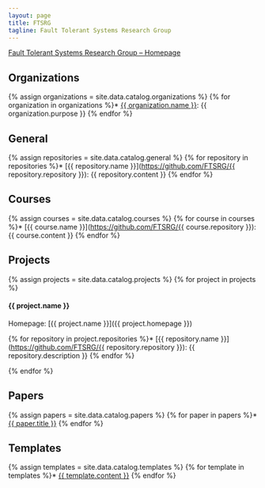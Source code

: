 ```yaml
---
layout: page
title: FTSRG
tagline: Fault Tolerant Systems Research Group
---
```


[Fault Tolerant Systems Research Group – Homepage](https://inf.mit.bme.hu/en/)

## Organizations

{% assign organizations = site.data.catalog.organizations %}
{% for organization in organizations %}* [{{ organization.name }}](https://github.com/{{organization.name}}): {{ organization.purpose }}
{% endfor %}

## General

{% assign repositories = site.data.catalog.general %}
{% for repository in repositories %}* [{{ repository.name }}](https://github.com/FTSRG/{{ repository.repository }}): {{ repository.content }}
{% endfor %}

## Courses

{% assign courses = site.data.catalog.courses %}
{% for course in courses %}* [{{ course.name }}](https://github.com/FTSRG/{{ course.repository }}): {{ course.content }}
{% endfor %}

## Projects

{% assign projects = site.data.catalog.projects %}
{% for project in projects %}
#### {{ project.name }}

Homepage: [{{ project.name }}]({{ project.homepage }})

  {% for repository in project.repositories %}* [{{ repository.name }}](https://github.com/FTSRG/{{ repository.repository }}): {{ repository.description }}
  {% endfor %}

{% endfor %}

## Papers

{% assign papers = site.data.catalog.papers %}
{% for paper in papers %}* [{{ paper.title }}](https://github.com/FTSRG/{{paper.repository}})
{% endfor %}

## Templates

{% assign templates = site.data.catalog.templates %}
{% for template in templates %}* [{{ template.content }}](https://github.com/FTSRG/{{template.repository}})
{% endfor %}
